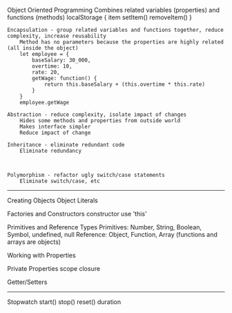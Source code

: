 Object Oriented Programming 
        Combines related variables (properties) and functions (methods)
            localStorage {
                item
                setItem()
                removeItem()
            }

    Encapsulation - group related variables and functions together, reduce complexity, increase reusability
        Method has no parameters because the properties are highly related (all inside the object)
        let employee = {
            baseSalary: 30_000,
            overtime: 10,
            rate: 20,
            getWage: function() {
                return this.baseSalary + (this.overtime * this.rate)
            }
        }
        employee.getWage

    Abstraction - reduce complexity, isolate impact of changes
        Hides some methods and properties from outside world
        Makes interface simpler
        Reduce impact of change

    Inheritance - eliminate redundant code
        Eliminate redundancy
        


    Polymorphism - refactor ugly switch/case statements
        Eliminate switch/case, etc



--------------------
Creating Objects
    Object Literals 


Factories and Constructors
    constructor use 'this'

Primitives and Reference Types
    Primitives: Number, String, Boolean, Symbol, undefined, null
    Reference: Object, Function, Array (functions and arrays are objects)

Working with Properties


Private Properties
    scope
    closure

Getter/Setters


-------------
Stopwatch
start()
stop()
reset()
duration

